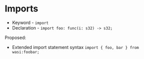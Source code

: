 # Imports

* Keyword - `import`
* Declaration - `import foo: func(i: s32) -> s32;`

Proposed:

* Extended import statement syntax `import { foo, bar } from wasi:foobar;`